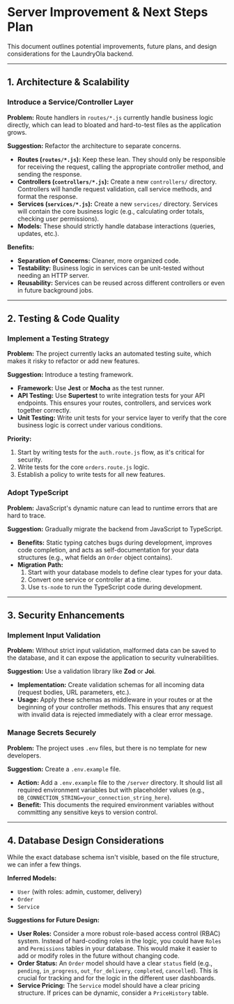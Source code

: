 # Server Improvement & Next Steps Plan

This document outlines potential improvements, future plans, and design considerations for the LaundryOla backend.

---

## 1. Architecture & Scalability

### Introduce a Service/Controller Layer

**Problem:** Route handlers in `routes/*.js` currently handle business logic directly, which can lead to bloated and hard-to-test files as the application grows.

**Suggestion:** Refactor the architecture to separate concerns.

*   **Routes (`routes/*.js`):** Keep these lean. They should only be responsible for receiving the request, calling the appropriate controller method, and sending the response.
*   **Controllers (`controllers/*.js`):** Create a new `controllers/` directory. Controllers will handle request validation, call service methods, and format the response.
*   **Services (`services/*.js`):** Create a new `services/` directory. Services will contain the core business logic (e.g., calculating order totals, checking user permissions).
*   **Models:** These should strictly handle database interactions (queries, updates, etc.).

**Benefits:**
*   **Separation of Concerns:** Cleaner, more organized code.
*   **Testability:** Business logic in services can be unit-tested without needing an HTTP server.
*   **Reusability:** Services can be reused across different controllers or even in future background jobs.

---

## 2. Testing & Code Quality

### Implement a Testing Strategy

**Problem:** The project currently lacks an automated testing suite, which makes it risky to refactor or add new features.

**Suggestion:** Introduce a testing framework.

*   **Framework:** Use **Jest** or **Mocha** as the test runner.
*   **API Testing:** Use **Supertest** to write integration tests for your API endpoints. This ensures your routes, controllers, and services work together correctly.
*   **Unit Testing:** Write unit tests for your service layer to verify that the core business logic is correct under various conditions.

**Priority:**
1.  Start by writing tests for the `auth.route.js` flow, as it's critical for security.
2.  Write tests for the core `orders.route.js` logic.
3.  Establish a policy to write tests for all new features.

### Adopt TypeScript

**Problem:** JavaScript's dynamic nature can lead to runtime errors that are hard to trace.

**Suggestion:** Gradually migrate the backend from JavaScript to TypeScript.

*   **Benefits:** Static typing catches bugs during development, improves code completion, and acts as self-documentation for your data structures (e.g., what fields an `Order` object contains).
*   **Migration Path:**
    1.  Start with your database models to define clear types for your data.
    2.  Convert one service or controller at a time.
    3.  Use `ts-node` to run the TypeScript code during development.

---

## 3. Security Enhancements

### Implement Input Validation

**Problem:** Without strict input validation, malformed data can be saved to the database, and it can expose the application to security vulnerabilities.

**Suggestion:** Use a validation library like **Zod** or **Joi**.

*   **Implementation:** Create validation schemas for all incoming data (request bodies, URL parameters, etc.).
*   **Usage:** Apply these schemas as middleware in your routes or at the beginning of your controller methods. This ensures that any request with invalid data is rejected immediately with a clear error message.

### Manage Secrets Securely

**Problem:** The project uses `.env` files, but there is no template for new developers.

**Suggestion:** Create a `.env.example` file.

*   **Action:** Add a `.env.example` file to the `/server` directory. It should list all required environment variables but with placeholder values (e.g., `DB_CONNECTION_STRING=your_connection_string_here`).
*   **Benefit:** This documents the required environment variables without committing any sensitive keys to version control.

---

## 4. Database Design Considerations

While the exact database schema isn't visible, based on the file structure, we can infer a few things.

**Inferred Models:**
*   `User` (with roles: admin, customer, delivery)
*   `Order`
*   `Service`

**Suggestions for Future Design:**
*   **User Roles:** Consider a more robust role-based access control (RBAC) system. Instead of hard-coding roles in the logic, you could have `Roles` and `Permissions` tables in your database. This would make it easier to add or modify roles in the future without changing code.
*   **Order Status:** An `Order` model should have a clear `status` field (e.g., `pending`, `in_progress`, `out_for_delivery`, `completed`, `cancelled`). This is crucial for tracking and for the logic in the different user dashboards.
*   **Service Pricing:** The `Service` model should have a clear pricing structure. If prices can be dynamic, consider a `PriceHistory` table.
